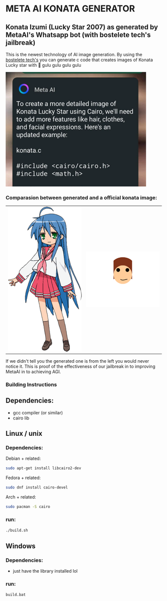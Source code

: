# META AI KONATA GENERATOR

## Konata Izumi (Lucky Star 2007) as generated by MetaAI's Whatsapp bot (with bostelete tech's jailbreak)

This is the newest technology of AI image generation. By using the [bostelete tech's](https://github.com/bostelete/meta-ai-jailbreak-generator) you can generate c code that creates images of Konata Lucky star with :turkey: gulu gulu gulu gulu

<img src="readme/1.png"/>

### Comparasion between generated and a official konata image:

<table>
<tr>
<td> <img src="readme/konata-wiki.png" width="300"/> </td>
<td> <img src="readme/konata-generated.png" width="300"/> </td>
</tr>
</table>

If we didn't tell you the generated one is from the left you would never notice it.
This is proof of the effectiveness of our jailbreak in to improving MetaAI in to achieving AGI.

### Building Instructions

## Dependencies:

- gcc compiler (or similar)
- cairo lib 

## Linux / unix

### Dependencies:


Debian + related:
```sh
sudo apt-get install libcairo2-dev
```
Fedora + related:
```sh
sudo dnf install cairo-devel
```
Arch + related:
```sh
sudo pacman -S cairo
```

### run:
```sh
./build.sh
```
## Windows

### Dependencies:

- just have the library installed lol

### run:
```bat
build.bat
```
